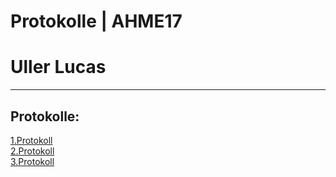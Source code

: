 # Protokolle | AHME17
# Uller Lucas
-----------------------------
## Protokolle:
[1.Protokoll](https://github.com/HTLMechatronics/m17-3ahme-la1-sx/blob/ulllum17/ulllum17/protokolle/protokoll_2019-09-30_ulllum17.md)    
[2.Protokoll](https://github.com/HTLMechatronics/m17-3ahme-la1-sx/blob/ulllum17/ulllum17/protokolle/protokoll_2019-10-14_ulllum17.md)    
[3.Protokoll](https://github.com/HTLMechatronics/m17-3ahme-la1-sx/blob/ulllum17/ulllum17/protokolle/protokoll_2020-01-20_ulllum17.md)   
